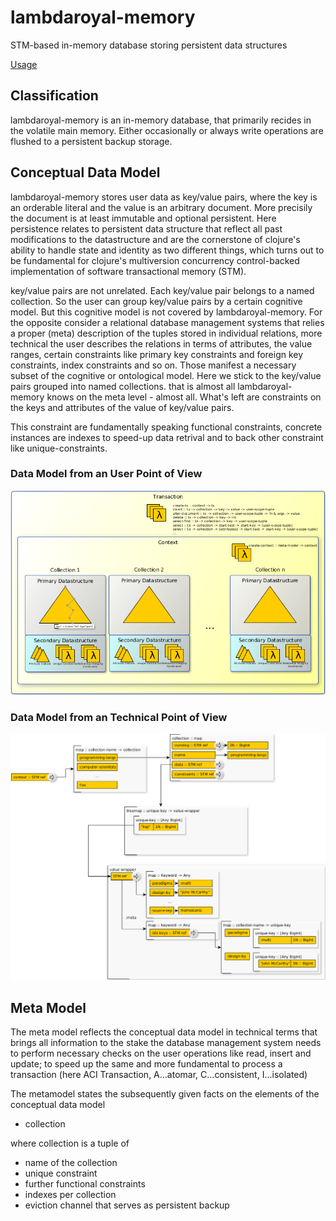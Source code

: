 # lambdaroyal-memory
STM-based in-memory database storing persistent data structures

[Usage](https://github.com/gixxi/lambdaroyal-memory/blob/master/doc/usage.md)

## Classification

lambdaroyal-memory is an in-memory database, that primarily recides in the volatile main memory. Either occasionally or always write operations are flushed to a persistent backup storage.

## Conceptual Data Model

lambdaroyal-memory stores user data as key/value pairs, where the key is
an orderable literal and the value is an arbitrary document. More
precisily the document is at least immutable and optional
persistent. Here persistence relates to persistent data structure that
reflect all past modifications to the datastructure and are the
cornerstone of clojure's ability to handle state and identity as two
different things, which turns out to be fundamental for clojure's
multiversion concurrency control-backed implementation of software
transactional memory (STM).

key/value pairs are not unrelated. Each key/value pair belongs to a
named collection. So the user can group key/value pairs by a certain
cognitive model. But this cognitive model is not covered by
lambdaroyal-memory. For the opposite consider a relational database
management systems that relies a proper (meta) description of the tuples
stored in individual relations, more technical the user describes the
relations in terms of attributes, the value ranges, certain constraints
like primary key constraints and foreign key constraints, index
constraints and so on. Those manifest a necessary subset of the
cognitive or ontological model.
Here we stick to the key/value pairs grouped into named
collections. that is almost all lambdaroyal-memory knows on the meta
level - almost all. What's left are constraints on the keys and
attributes of the value of key/value pairs.

This constraint are fundamentally speaking functional constraints,
concrete instances are indexes to speed-up data retrival and to back
other constraint like unique-constraints.

### Data Model from an User Point of View

![](https://raw.githubusercontent.com/gixxi/lambdaroyal-memory/master/design/current.datastructures/abstraction.high.png)

### Data Model from an Technical Point of View

![](https://raw.githubusercontent.com/gixxi/lambdaroyal-memory/master/design/current.datastructures/abstraction.low.png)

## Meta Model

The meta model reflects the conceptual data model in technical terms
that brings all information to the stake the database management system
needs to perform necessary checks on the user operations like read,
insert and update; to speed up the same and more fundamental to process
a transaction (here ACI Transaction, A...atomar, C...consistent,
I...isolated)

The metamodel states the subsequently given facts on the elements of the
conceptual data model

* collection

where collection is a tuple of 

* name of the collection
* unique constraint
* further functional constraints
* indexes per collection
* eviction channel that serves as persistent backup
